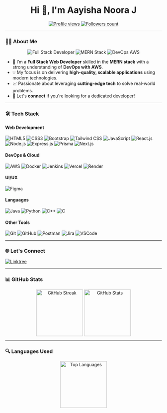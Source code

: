 <h1 align="center">Hi 👋, I'm Aayisha Noora J</h1>

<p align="center">
    <a href="https://github.com/aayishajalal">
        <img src="https://komarev.com/ghpvc/?username=aayishajalal&label=Profile%20views&color=0e75b6&style=flat" alt="Profile views" />
    </a>
    <a href="https://github.com/aayishajalal?tab=followers">
        <img src="https://img.shields.io/github/followers/aayishajalal?label=Followers&style=social" alt="Followers count">
    </a>
</p>

---

### 👩‍💻 About Me

<p align="center">
    <img src="https://img.shields.io/badge/Full%20Stack%20Developer-339933?style=for-the-badge&logo=nodedotjs&logoColor=white" alt="Full Stack Developer" />
    <img src="https://img.shields.io/badge/MERN%20Stack-61DAFB?style=for-the-badge&logo=react&logoColor=black" alt="MERN Stack" />
    <img src="https://img.shields.io/badge/DevOps-AWS-FF9900?style=for-the-badge&logo=amazonaws&logoColor=white" alt="DevOps AWS" />
</p>

- 🔭 I’m a **Full Stack Web Developer** skilled in the **MERN stack** with a strong understanding of **DevOps with AWS**.
- 💡 My focus is on delivering **high-quality, scalable applications** using modern technologies.
- 📈 Passionate about leveraging **cutting-edge tech** to solve real-world problems.
- 🤝 Let's **connect** if you're looking for a dedicated developer!

---

### 🛠️ Tech Stack

#### Web Development

<p>
    <img src="https://img.shields.io/badge/HTML5-E34F26?style=for-the-badge&logo=html5&logoColor=white" alt="HTML5" />
    <img src="https://img.shields.io/badge/CSS3-1572B6?style=for-the-badge&logo=css3&logoColor=white" alt="CSS3" />
    <img src="https://img.shields.io/badge/Bootstrap-563D7C?style=for-the-badge&logo=bootstrap&logoColor=white" alt="Bootstrap" />
    <img src="https://img.shields.io/badge/Tailwind_CSS-38B2AC?style=for-the-badge&logo=tailwind-css&logoColor=white" alt="Tailwind CSS" />
    <img src="https://img.shields.io/badge/JavaScript-323330?style=for-the-badge&logo=javascript&logoColor=F7DF1E" alt="JavaScript" />
    <img src="https://img.shields.io/badge/React-20232A?style=for-the-badge&logo=react&logoColor=61DAFB" alt="React.js" />
    <img src="https://img.shields.io/badge/Node.js-339933?style=for-the-badge&logo=nodedotjs&logoColor=white" alt="Node.js" />
    <img src="https://img.shields.io/badge/Express.js-000000?style=for-the-badge&logo=express&logoColor=white" alt="Express.js" />
    <img src="https://img.shields.io/badge/Prisma-2D3748?style=for-the-badge&logo=prisma&logoColor=white" alt="Prisma" />
    <img src="https://img.shields.io/badge/Next.js-000000?style=for-the-badge&logo=nextdotjs&logoColor=white" alt="Next.js" />
</p>

#### DevOps & Cloud

<p>
    <img src="https://img.shields.io/badge/AWS-FF9900?style=for-the-badge&logo=amazonaws&logoColor=white" alt="AWS" />
    <img src="https://img.shields.io/badge/Docker-2496ED?style=for-the-badge&logo=docker&logoColor=white" alt="Docker" />
    <img src="https://img.shields.io/badge/Jenkins-D24939?style=for-the-badge&logo=jenkins&logoColor=white" alt="Jenkins" />
    <img src="https://img.shields.io/badge/Vercel-000000?style=for-the-badge&logo=vercel&logoColor=white" alt="Vercel" />
    <img src="https://img.shields.io/badge/Render-3E6AE0?style=for-the-badge&logo=render&logoColor=white" alt="Render" />
</p>

#### UI/UX

<p>
    <img src="https://img.shields.io/badge/Figma-F24E1E?style=for-the-badge&logo=figma&logoColor=white" alt="Figma" />
</p>

#### Languages

<p>
    <img src="https://img.shields.io/badge/Java-007396?style=for-the-badge&logo=java&logoColor=white" alt="Java" />
    <img src="https://img.shields.io/badge/Python-3776AB?style=for-the-badge&logo=python&logoColor=white" alt="Python" />
    <img src="https://img.shields.io/badge/C++-00599C?style=for-the-badge&logo=cplusplus&logoColor=white" alt="C++" />
    <img src="https://img.shields.io/badge/C-00599C?style=for-the-badge&logo=c&logoColor=white" alt="C" />
</p>

#### Other Tools

<p>
    <img src="https://img.shields.io/badge/Git-F05032?style=for-the-badge&logo=git&logoColor=white" alt="Git" />
    <img src="https://img.shields.io/badge/GitHub-181717?style=for-the-badge&logo=github&logoColor=white" alt="GitHub" />
    <img src="https://img.shields.io/badge/Postman-FF6C37?style=for-the-badge&logo=postman&logoColor=white" alt="Postman" />
    <img src="https://img.shields.io/badge/Jira-0052CC?style=for-the-badge&logo=jira&logoColor=white" alt="Jira" />
    <img src="https://img.shields.io/badge/Visual%20Studio%20Code-007ACC?style=for-the-badge&logo=visual-studio-code&logoColor=white" alt="VSCode" />
</p>

---

### 🌐 Let's Connect

<p>
    <a href="https://linktr.ee/aayishajalal" target="_blank">
        <img src="https://img.shields.io/badge/Linktree-39E09B?style=for-the-badge&logo=linktree&logoColor=white" alt="Linktree" />
    </a>
</p>

---

### 📊 GitHub Stats

<p align="center">
   <img align="center" src="https://github-readme-streak-stats.herokuapp.com/?user=aayishajalal&theme=radical" alt="GitHub Streak" height="150"/>
   <img align="center" src="https://github-readme-stats.vercel.app/api?username=aayishajalal&show_icons=true&theme=radical" alt="GitHub Stats" height="150" />
</p>

---

### 🔍 Languages Used

<p align="center">
   <img align="center" src="https://github-readme-stats.vercel.app/api/top-langs/?username=aayishajalal&layout=compact&theme=radical" alt="Top Languages" height="150"/>
</p>
